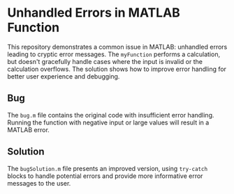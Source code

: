 # Unhandled Errors in MATLAB Function
This repository demonstrates a common issue in MATLAB: unhandled errors leading to cryptic error messages. The `myFunction` performs a calculation, but doesn't gracefully handle cases where the input is invalid or the calculation overflows.  The solution shows how to improve error handling for better user experience and debugging.

## Bug
The `bug.m` file contains the original code with insufficient error handling.  Running the function with negative input or large values will result in a MATLAB error.

## Solution
The `bugSolution.m` file presents an improved version, using `try-catch` blocks to handle potential errors and provide more informative error messages to the user.